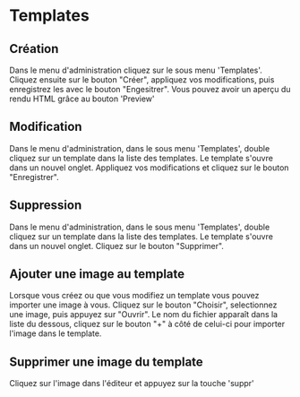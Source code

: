 
# Templates

## Création

Dans le menu d'administration cliquez sur le sous menu 'Templates'. Cliquez ensuite sur le bouton "Créer", appliquez vos modifications, puis enregistrez les avec le bouton "Engesitrer".
Vous pouvez avoir un aperçu du rendu HTML grâce au bouton 'Preview'



## Modification

Dans le menu d'administration, dans le sous menu 'Templates', double cliquez sur un template dans la liste des templates.
Le template s'ouvre dans un nouvel onglet. Appliquez vos modifications et cliquez sur le bouton "Enregistrer".


## Suppression

Dans le menu d'administration, dans le sous menu 'Templates', double cliquez sur un template dans la liste des templates. 
Le template s'ouvre dans un nouvel onglet. Cliquez sur le bouton "Supprimer".


## Ajouter une image au template

Lorsque vous créez ou que vous modifiez un template vous pouvez importer une image à vous. Cliquez sur le bouton "Choisir", selectionnez une image, puis appuyez sur "Ouvrir".
Le nom du fichier apparaît dans la liste du dessous, cliquez sur le bouton "+" à côté de celui-ci pour importer l'image dans le template.


## Supprimer une image du template

Cliquez sur l'image dans l'éditeur et appuyez sur la touche 'suppr'
